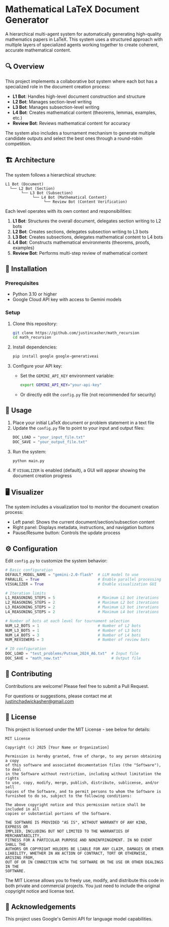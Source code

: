 # Mathematical LaTeX Document Generator

A hierarchical multi-agent system for automatically generating high-quality mathematics papers in LaTeX. This system uses a structured approach with multiple layers of specialized agents working together to create coherent, accurate mathematical content.

## 🔍 Overview

This project implements a collaborative bot system where each bot has a specialized role in the document creation process:

- **L1 Bot**: Handles high-level document construction and structure
- **L2 Bot**: Manages section-level writing 
- **L3 Bot**: Manages subsection-level writing
- **L4 Bot**: Creates mathematical content (theorems, lemmas, examples, etc.)
- **Review Bot**: Reviews mathematical content for accuracy

The system also includes a tournament mechanism to generate multiple candidate outputs and select the best ones through a round-robin competition.

## 🏗️ Architecture

The system follows a hierarchical structure:

```
L1 Bot (Document)
  └── L2 Bot (Section)
       └── L3 Bot (Subsection)
            └── L4 Bot (Mathematical Content)
                 └── Review Bot (Content Verification)
```

Each level operates with its own context and responsibilities:

1. **L1 Bot**: Structures the overall document, delegates section writing to L2 bots
2. **L2 Bot**: Creates sections, delegates subsection writing to L3 bots
3. **L3 Bot**: Creates subsections, delegates mathematical content to L4 bots
4. **L4 Bot**: Constructs mathematical environments (theorems, proofs, examples)
5. **Review Bot**: Performs multi-step review of mathematical content

## 🔧 Installation

### Prerequisites

- Python 3.10 or higher
- Google Cloud API key with access to Gemini models

### Setup

1. Clone this repository:
   ```bash
   git clone https://github.com/justincasher/math_recursion
   cd math_recursion
   ```

2. Install dependencies:
   ```bash
   pip install google google-generativeai
   ```

3. Configure your API key:
   - Set the `GEMINI_API_KEY` environment variable:
     ```bash
     export GEMINI_API_KEY="your-api-key"
     ```
   - Or directly edit the `config.py` file (not recommended for security)

## 📝 Usage

1. Place your initial LaTeX document or problem statement in a text file
2. Update the `config.py` file to point to your input and output files:
   ```python
   DOC_LOAD = "your_input_file.txt"
   DOC_SAVE = "your_output_file.txt"
   ```
3. Run the system:
   ```bash
   python main.py
   ```
4. If `VISUALIZER` is enabled (default), a GUI will appear showing the document creation progress

## 🖥️ Visualizer

The system includes a visualization tool to monitor the document creation process:

- Left panel: Shows the current document/section/subsection content
- Right panel: Displays metadata, instructions, and navigation buttons
- Pause/Resume button: Controls the update process

## ⚙️ Configuration

Edit `config.py` to customize the system behavior:

```python
# Basic configuration
DEFAULT_MODEL_NAME = "gemini-2.0-flash"  # LLM model to use
PARALLEL = True                          # Enable parallel processing
VISUALIZER = True                        # Enable visualization GUI

# Iteration limits
L1_REASONING_STEPS = 5                   # Maximum L1 bot iterations
L2_REASONING_STEPS = 2                   # Maximum L2 bot iterations
L3_REASONING_STEPS = 2                   # Maximum L3 bot iterations
L4_REASONING_STEPS = 2                   # Maximum L4 bot iterations

# Number of bots at each level for tournament selection
NUM_L2_BOTS = 1                          # Number of L2 bots
NUM_L3_BOTS = 1                          # Number of L3 bots
NUM_L4_BOTS = 3                          # Number of L4 bots
NUM_REVIEWERS = 3                        # Number of review bots

# IO configuration
DOC_LOAD = "test_problems/Putnam_2024_A6.txt"  # Input file
DOC_SAVE = "math_new.txt"                      # Output file
```

## 🤝 Contributing

Contributions are welcome! Please feel free to submit a Pull Request.

For questions or suggestions, please contact me at justinchadwickasher@gmail.com

## 📄 License

This project is licensed under the MIT License - see below for details:

```
MIT License

Copyright (c) 2025 [Your Name or Organization]

Permission is hereby granted, free of charge, to any person obtaining a copy
of this software and associated documentation files (the "Software"), to deal
in the Software without restriction, including without limitation the rights
to use, copy, modify, merge, publish, distribute, sublicense, and/or sell
copies of the Software, and to permit persons to whom the Software is
furnished to do so, subject to the following conditions:

The above copyright notice and this permission notice shall be included in all
copies or substantial portions of the Software.

THE SOFTWARE IS PROVIDED "AS IS", WITHOUT WARRANTY OF ANY KIND, EXPRESS OR
IMPLIED, INCLUDING BUT NOT LIMITED TO THE WARRANTIES OF MERCHANTABILITY,
FITNESS FOR A PARTICULAR PURPOSE AND NONINFRINGEMENT. IN NO EVENT SHALL THE
AUTHORS OR COPYRIGHT HOLDERS BE LIABLE FOR ANY CLAIM, DAMAGES OR OTHER
LIABILITY, WHETHER IN AN ACTION OF CONTRACT, TORT OR OTHERWISE, ARISING FROM,
OUT OF OR IN CONNECTION WITH THE SOFTWARE OR THE USE OR OTHER DEALINGS IN THE
SOFTWARE.
```

The MIT License allows you to freely use, modify, and distribute this code in both private and commercial projects. You just need to include the original copyright notice and license text.

## 🙏 Acknowledgements

This project uses Google's Gemini API for language model capabilities.
